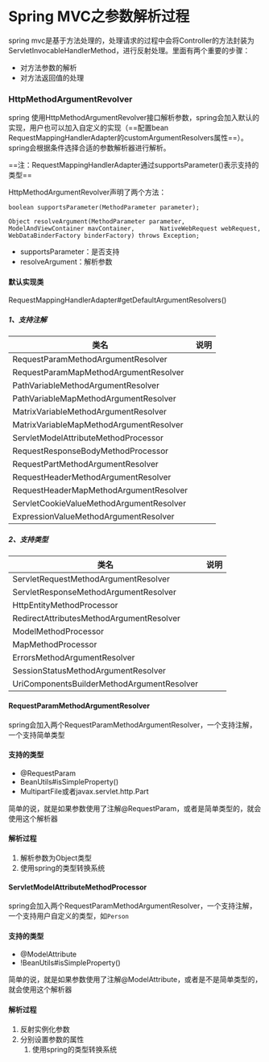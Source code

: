 # Spring MVC之参数解析过程
spring mvc是基于方法处理的，处理请求的过程中会将Controller的方法封装为ServletInvocableHandlerMethod，进行反射处理。里面有两个重要的步骤：

* 对方法参数的解析
* 对方法返回值的处理

### HttpMethodArgumentRevolver
spring 使用HttpMethodArgumentRevolver接口解析参数，spring会加入默认的实现，用户也可以加入自定义的实现（==配置bean RequestMappingHandlerAdapter的customArgumentResolvers属性==）。spring会根据条件选择合适的参数解析器进行解析。

==注：RequestMappingHandlerAdapter通过supportsParameter()表示支持的类型==

HttpMethodArgumentRevolver声明了两个方法：



```
boolean supportsParameter(MethodParameter parameter);

Object resolveArgument(MethodParameter parameter, ModelAndViewContainer mavContainer, 		NativeWebRequest webRequest, WebDataBinderFactory binderFactory) throws Exception; 
```

* supportsParameter：是否支持
* resolveArgument：解析参数


#### 默认实现类
RequestMappingHandlerAdapter#getDefaultArgumentResolvers()

##### 1、支持注解

类名 | 说明
------- | -------
RequestParamMethodArgumentResolver |
RequestParamMapMethodArgumentResolver |
PathVariableMethodArgumentResolver |
PathVariableMapMethodArgumentResolver |
MatrixVariableMethodArgumentResolver |
MatrixVariableMapMethodArgumentResolver |
ServletModelAttributeMethodProcessor|
RequestResponseBodyMethodProcessor|
RequestPartMethodArgumentResolver|
RequestHeaderMethodArgumentResolver|
RequestHeaderMapMethodArgumentResolver|
ServletCookieValueMethodArgumentResolver|
ExpressionValueMethodArgumentResolver|

##### 2、支持类型

类名 | 说明
------- | -------
ServletRequestMethodArgumentResolver|
ServletResponseMethodArgumentResolver|
HttpEntityMethodProcessor|
RedirectAttributesMethodArgumentResolver|
ModelMethodProcessor|
MapMethodProcessor|
ErrorsMethodArgumentResolver|
SessionStatusMethodArgumentResolver|
UriComponentsBuilderMethodArgumentResolver|


#### RequestParamMethodArgumentResolver
spring会加入两个RequestParamMethodArgumentResolver，一个支持注解，一个支持简单类型

#### 支持的类型
* @RequestParam
* BeanUtils#isSimpleProperty()
* MultipartFile或者javax.servlet.http.Part

简单的说，就是如果参数使用了注解@RequestParam，或者是简单类型的，就会使用这个解析器

#### 解析过程

1. 解析参数为Object类型
2. 使用spring的类型转换系统

#### ServletModelAttributeMethodProcessor
spring会加入两个RequestParamMethodArgumentResolver，一个支持注解，一个支持用户自定义的类型，如`Person`

#### 支持的类型
* @ModelAttribute
* !BeanUtils#isSimpleProperty()

简单的说，就是如果参数使用了注解@ModelAttribute，或者是不是简单类型的，就会使用这个解析器

#### 解析过程

1. 反射实例化参数
2. 分别设置参数的属性
	1. 使用spring的类型转换系统


